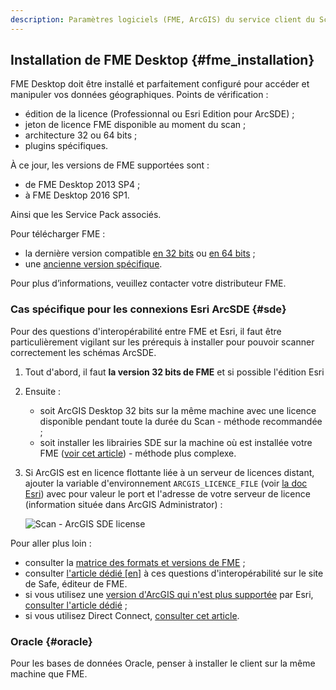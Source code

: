 ```yaml
---
description: Paramètres logiciels (FME, ArcGIS) du service client du Scan FME (Isogeo)
---
```



## Installation de FME Desktop {#fme_installation}

FME Desktop doit être installé et parfaitement configuré pour accéder et manipuler vos données géographiques. Points de vérification :

* édition de la licence (Professionnal ou Esri Edition pour ArcSDE)  ;
* jeton de licence FME disponible au moment du scan ;
* architecture 32 ou 64 bits ;
* plugins spécifiques.

À ce jour, les versions de FME supportées sont :

* de FME Desktop 2013 SP4 ;
* à FME Desktop 2016 SP1.

Ainsi que les Service Pack associés.

Pour télécharger FME :

* la dernière version compatible [en 32 bits](https://s3.amazonaws.com/downloads.safe.com/fme/2016/fme-desktop-b16717-win-x86.msi) ou [en 64 bits](https://s3.amazonaws.com/downloads.safe.com/fme/2016/fme-desktop-b16717-win-x64.msi) ;
* une [ancienne version spécifique](https://www.safe.com/support/support-resources/fme-downloads/archived/).

Pour plus d’informations, veuillez contacter votre distributeur FME.

### Cas spécifique pour les connexions Esri ArcSDE {#sde}

Pour des questions d&apos;interopérabilité entre FME et Esri, il faut être particulièrement vigilant sur les prérequis à installer pour pouvoir scanner correctement les schémas ArcSDE.

1. Tout d&apos;abord, il faut **la version 32 bits de FME** et si possible l&apos;édition Esri
2. Ensuite :
    * soit ArcGIS Desktop 32 bits sur la même machine avec une licence disponible pendant toute la durée du Scan - méthode recommandée ;
    * soit installer les librairies SDE sur la machine où est installée votre FME ([voir cet article](https://knowledge.safe.com/articles/358/arcsde-libraries-required-for-the-esri-arcsde-sde3.html)) - méthode plus complexe.
3. Si ArcGIS est en licence flottante liée à un serveur de licences distant, ajouter la variable d&apos;environnement `ARCGIS_LICENCE_FILE` (voir [la doc Esri](http://resources.arcgis.com/fr/help/install-guides/license-manager/10.1/index.html#/Defining_port_host_to_one_or_more_license_servers/00790000000t000000/)) avec pour valeur le port et l&apos;adresse de votre serveur de licence (information située dans ArcGIS Administrator) :

    ![Scan - ArcGIS SDE license](/assets/scanFME_install_SDE_env_var_arcgis_licensing.png "Variable d&apos;environnement pour le serveur de licence d&apos;ArcGIS")

Pour aller plus loin :

* consulter la [matrice des formats et versions de FME](https://www.safe.com/fme/formats-matrix/#search=arcsde) ;
* consulter [l&apos;article dédié [en]](https://knowledge.safe.com/articles/1517/notes-on-fme-and-esri-versions-and-compatibility.html) à ces questions d&apos;interopérabilité sur le site de Safe, éditeur de FME.
* si vous utilisez une [version d&apos;ArcGIS qui n&apos;est plus supportée](http://support.esri.com/other-resources/product-life-cycle) par Esri, [consulter l&apos;article dédié](https://knowledge.safe.com/articles/22886/fme-compatibility-for-retired-esri-software.html) ;
* si vous utilisez Direct Connect, [consulter cet article](https://knowledge.safe.com/articles/227/how-do-i-connect-to-my-arcsde-geodatabase-using-di.html).

### Oracle {#oracle}

Pour les bases de données Oracle, penser à installer le client sur la même machine que FME.
